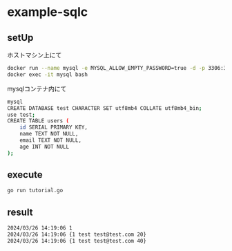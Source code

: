 # example-sqlc

## setUp

ホストマシン上にて

```bash
docker run --name mysql -e MYSQL_ALLOW_EMPTY_PASSWORD=true -d -p 3306:3306 mysql:8.0
docker exec -it mysql bash
```

mysqlコンテナ内にて

```bash
mysql
CREATE DATABASE test CHARACTER SET utf8mb4 COLLATE utf8mb4_bin;
use test;
CREATE TABLE users (
    id SERIAL PRIMARY KEY,
    name TEXT NOT NULL,
    email TEXT NOT NULL,
    age INT NOT NULL
);
```

## execute

```bash
go run tutorial.go
```

## result

```bash
2024/03/26 14:19:06 1
2024/03/26 14:19:06 {1 test test@test.com 20}
2024/03/26 14:19:06 {1 test test@test.com 40}
```
